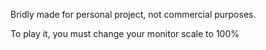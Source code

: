 Bridly made for personal project, not commercial purposes.

To play it, you must change your monitor scale to 100%
